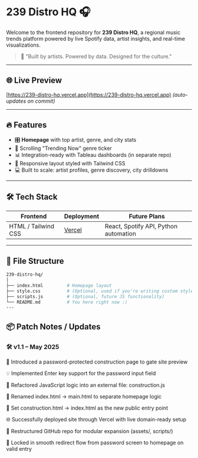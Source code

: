 # 239 Distro HQ 🎧

Welcome to the frontend repository for **239 Distro HQ**, a regional music trends platform powered by live Spotify data, artist insights, and real-time visualizations.

> 🎤 "Built by artists. Powered by data. Designed for the culture."

---

## 🌐 Live Preview
[https://239-distro-hq.vercel.app](https://239-distro-hq.vercel.app) *(auto-updates on commit)*

---

## 🔥 Features

- 🎛️ **Homepage** with top artist, genre, and city stats
- 🧠 Scrolling "Trending Now" genre ticker
- 📊 Integration-ready with Tableau dashboards (in separate repo)
- 🎯 Responsive layout styled with Tailwind CSS
- 💻 Built to scale: artist profiles, genre discovery, city drilldowns

---

## 🛠️ Tech Stack

| Frontend | Deployment | Future Plans |
|----------|------------|---------------|
| HTML / Tailwind CSS | [Vercel](https://vercel.com) | React, Spotify API, Python automation |

---

## 📂 File Structure

```bash
239-distro-hq/
│
├── index.html         # Homepage layout
├── style.css          # (Optional, used if you're writing custom styles)
├── scripts.js         # (Optional, future JS functionality)
└── README.md          # You here right now :)
---
```
## 📦 Patch Notes / Updates
### 🛠 v1.1 – May 2025
🔐 Introduced a password-protected construction page to gate site preview

💡 Implemented Enter key support for the password input field

🔁 Refactored JavaScript logic into an external file: construction.js

🧱 Renamed index.html → main.html to separate homepage logic

🚪 Set construction.html → index.html as the new public entry point

🌐 Successfully deployed site through Vercel with live domain-ready setup

🧼 Restructured GitHub repo for modular expansion (assets/, scripts/)

🎯 Locked in smooth redirect flow from password screen to homepage on valid entry
